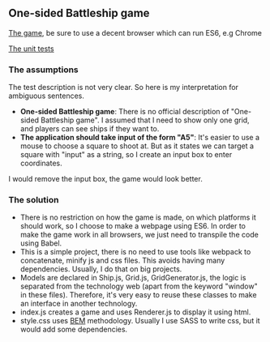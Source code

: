 ## One-sided Battleship game

[The game](https://lastid.github.io/battleship-game/), be sure to use a decent browser which can run ES6, e.g Chrome

[The unit tests](https://lastid.github.io/battleship-game/test/)

### The assumptions ###
The test description is not very clear. So here is my interpretation for ambiguous sentences.
- **One-sided Battleship game**: There is no official description of "One-sided Battleship game". I assumed that I need to show only one grid, and players can see ships if they want to.
- **The application should take input of the form "A5"**: It's easier to use a mouse to choose a square to shoot at. But as it states we can target a square with "input" as a string, so I create an input box to enter coordinates.

I would remove the input box, the game would look better.

### The solution ###
- There is no restriction on how the game is made, on which platforms it should work, so I choose to make a webpage using ES6. In order to make the game work in all browsers, we just need to transpile the code using Babel.
- This is a simple project, there is no need to use tools like webpack to concatenate, minify js and css files. This avoids having many dependencies. Usually, I do that on big projects.
- Models are declared in Ship.js, Grid.js, GridGenerator.js, the logic is separated from the technology web (apart from the keyword "window" in these files). Therefore, it's very easy to reuse these classes to make an interface in another technology.
- index.js creates a game and uses Renderer.js to display it using html.
- style.css uses [BEM](http://getbem.com/introduction/) methodology. Usually I use SASS to write css, but it would add some dependencies.
